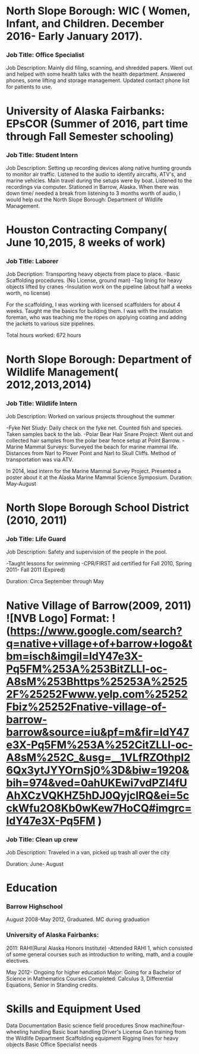 # North Slope Borough: WIC ( Women, Infant, and Children. December 2016- Early January 2017). 


### Job Title: Office Specialist

Job Description: Mainly did filing, scanning, and shredded papers. Went out and helped with some health talks with the health department. Answered phones, some lifting and storage management. Updated contact phone list for patients to use.

# University of Alaska Fairbanks: EPsCOR (Summer of 2016, part time through Fall Semester schooling)

### Job Title: Student Intern

Job Description: Setting up recording devices along native hunting grounds to monitor air traffic. Listened to the audio to identify aircrafts, ATV's, and marine vehicles. Main travel during the setups were by boat. Listened to the recordings via computer.
Stationed in Barrow, Alaska. When there was down time/ needed a break from listening to 3 months worth of audio, I would help out the North Slope Borough: Department of Wildlife Management. 



# Houston Contracting Company( June 10,2015, 8 weeks of work)

### Job Title: Laborer

Job Decription: Transporting heavy objects from place to place.
-Basic Scaffolding procedures. (No License, ground man)
-Tag lining for heavy objects lifted by cranes
-Insulation work on the pipeline (about half a weeks worth, no license)

For the scaffolding, I was working with licensed scaffolders for about 4 weeks. Taught me the basics for building them.
I was with the insulation foreman, who was teaching me the ropes on applying coating and adding the jackets to various size pipelines. 

Total hours worked: 672 hours


# North Slope Borough: Department of Wildlife Management( 2012,2013,2014)

### Job Title: Wildlife Intern

Job Description: Worked on various projects throughout the summer

-Fyke Net Study: Daily check on the fyke net. Counted fish and species. Taken samples back to the lab.
-Polar Bear Hair Snare Project: Went out and collected hair samples from the polar bear fence setup at Point Barrow.
-Marine Mammal Surveys: Surveyed the beach for marine mammal life. Distances from Narl to Plover Point and Narl to Skull Cliffs. Method of transportation was via ATV. 

In 2014, lead intern for the Marine Mammal Survey Project. Presented a poster about it at the Alaska Marine Mammal Science Symposium.
Duration: May-August

# North Slope Borough School District (2010, 2011)
### Job Title: Life Guard 

Job Description: Safety and supervision of the people in the pool.

-Taught lessons for swimming
-CPR/FIRST aid certified for Fall 2010, Spring 2011- Fall 2011 (Expired)

Duration: Circa September through May

# Native Village of Barrow(2009, 2011) ![NVB Logo] Format: !(https://www.google.com/search?q=native+village+of+barrow+logo&tbm=isch&imgil=ldY47e3X-Pq5FM%253A%253BitZLLI-oc-A8sM%253Bhttps%25253A%25252F%25252Fwww.yelp.com%25252Fbiz%25252Fnative-village-of-barrow-barrow&source=iu&pf=m&fir=ldY47e3X-Pq5FM%253A%252CitZLLI-oc-A8sM%252C_&usg=__1VLfRZOthpI26Qx3ytJYYOrnSj0%3D&biw=1920&bih=974&ved=0ahUKEwi7vdPZl4fUAhXCzVQKHZ5hDJ0QyjcIRQ&ei=5cckWfu2O8Kb0wKew7HoCQ#imgrc=ldY47e3X-Pq5FM )

### Job Title: Clean up crew

Job Description: Traveled in a van, picked up trash all over the city

Duration: June- August

# Education 

### Barrow Highschool
August 2008-May 2012, Graduated. MC during graduation

### University of Alaska Fairbanks:

2011: RAHI(Rural Alaska Honors Institute)
-Attended RAHI 1, which consisted of some general courses such as introduction to writing, math, and a couple electives. 

May 2012- Ongoing for higher education
Major: Going for a Bachelor of Science in Mathematics
Courses Completed: Calculus 3, Differential Equations, Senior in Standing credits. 


# Skills and Equipment Used

Data Documentation
Basic science field procedures
Snow machine/four-wheeling handling
Basic boat handling
Driver's License
Gun training from the Wildlife Department
Scaffolding equipment
Rigging lines for heavy objects
Basic Office Specialist needs
